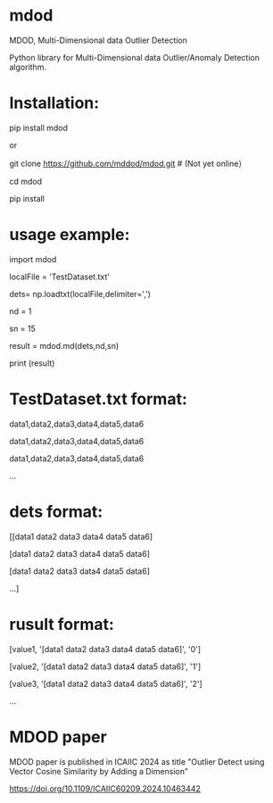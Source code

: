 # mdod
MDOD, Multi-Dimensional data Outlier Detection

Python library for Multi-Dimensional data Outlier/Anomaly Detection algorithm.

# Installation:
pip install mdod

or

git clone https://github.com/mddod/mdod.git  # (Not yet online）

cd mdod

pip install

# usage example:
import mdod

localFile = 'TestDataset.txt'

dets= np.loadtxt(localFile,delimiter=',')

nd = 1

sn = 15

result = mdod.md(dets,nd,sn)

print (result)

# TestDataset.txt format:
data1,data2,data3,data4,data5,data6

data1,data2,data3,data4,data5,data6

data1,data2,data3,data4,data5,data6

...

# dets format:
[[data1 data2 data3 data4 data5 data6] 

[data1 data2 data3 data4 data5 data6] 

[data1 data2 data3 data4 data5 data6] 

...]

# rusult format:
[value1, '[data1 data2 data3 data4 data5 data6]', '0']

[value2, '[data1 data2 data3 data4 data5 data6]', '1']

[value3, '[data1 data2 data3 data4 data5 data6]', '2']

...

# MDOD paper 
MDOD paper is published in ICAIIC 2024 as title "Outlier Detect using Vector Cosine Similarity by Adding a Dimension" 

https://doi.org/10.1109/ICAIIC60209.2024.10463442

 
 
